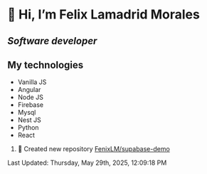 #  👋 Hi, I’m Felix Lamadrid Morales
## _Software developer_

## My technologies
- Vanilla JS
- Angular
- Node JS
- Firebase
- Mysql
- Nest JS
- Python
- React

<!--RECENT_ACTIVITY:start-->
1. 📔 Created new repository [FenixLM/supabase-demo](https://github.com/FenixLM/supabase-demo)<br>
<!--RECENT_ACTIVITY:end-->
<!--RECENT_ACTIVITY:last_update-->
Last Updated: Thursday, May 29th, 2025, 12:09:18 PM
<!--RECENT_ACTIVITY:last_update_end-->
